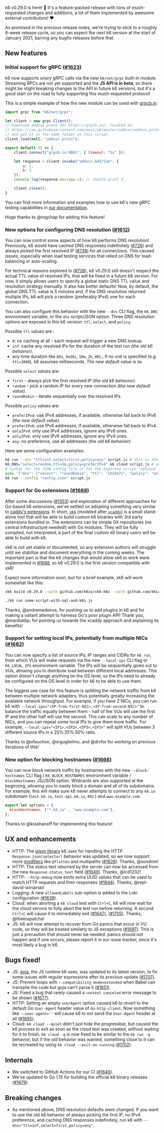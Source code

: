 k6 v0.29.0 is here! :tada: It's a feature-packed release with tons of much-requested changes and additions, a lot of them implemented by awesome external contributors! :heart:

As promised in the previous release notes, we're trying to stick to a roughly 8-week release cycle, so you can expect the next k6 version at the start of January 2021, barring any bugfix releases before that.

## New features

### Initial support for gRPC ([#1623](https://github.com/k6io/k6/pull/1623))

k6 now supports unary gRPC calls via the new `k6/net/grpc` built-in module. Streaming RPCs are not yet supported and the **JS API is in beta**, so there might be slight breaking changes to the API in future k6 versions, but it's a good start on the road to fully supporting this much-requested protocol!

This is a simple example of how the new module can be used with [grpcb.in](https://grpcb.in/):
```js
import grpc from "k6/net/grpc";

let client = new grpc.Client();
// Download addsvc.proto for https://grpcb.in/, located at:
// https://raw.githubusercontent.com/moul/pb/master/addsvc/addsvc.proto
// and put it in the same folder as this script.
client.load(null, "addsvc.proto");

export default () => {
    client.connect("grpcb.in:9001", { timeout: "5s" });

    let response = client.invoke("addsvc.Add/Sum", {
        a: 1,
        b: 2
    });
    console.log(response.message.v); // should print 3

    client.close();
}
```

You can find more information and examples how to use k6's new gRPC testing capabilities in [our documentation](https://k6.io/docs/javascript-api/k6-net-grpc).

Huge thanks to @rogchap for adding this feature!

### New options for configuring DNS resolution ([#1612](https://github.com/k6io/k6/pull/1612))

You can now control some aspects of how k6 performs DNS resolution! Previously, k6 would have cached DNS responses indefinitely ([#726](https://github.com/k6io/k6/issues/726)) and always picked the first resolved IP ([#738](https://github.com/k6io/k6/issues/738)) for all connections. This caused issues, especially when load testing services that relied on DNS for load-balancing or auto-scaling.

For technical reasons explored in ([#726](https://github.com/k6io/k6/issues/726)), k6 v0.29.0 still doesn't respect the actual TTL value of resolved IPs, that will be fixed in a future k6 version. For now, it simply allows users to specify a global static DNS TTL value and resolution strategy manually. It also has better defaults! Now, by default, the global DNS TTL value is 5 minutes and, if the DNS resolution returned multiple IPs, k6 will pick a random (preferably IPv4) one for each connection.

You can also configure this behavior with the new `--dns` CLI flag, the `K6_DNS` environment variable, or the `dns` script/JSON option. Three DNS resolution options are exposed in this k6 version: `ttl`, `select`, and `policy`.

Possible `ttl` values are :
- `0`: no caching at all - each request will trigger a new DNS lookup.
- `inf`: cache any resolved IPs for the duration of the test run _(the old k6 behavior)_.
- any time duration like `60s`, `5m30s`, `10m`, `2h`, etc.; if no unit is specified (e.g. `ttl=3000`), k6 assumes milliseconds. _The new default value is `5m`._

Possible `select` values are:
- `first` - always pick the first resolved IP _(the old k6 behavior)_.
- `random` - pick a random IP for every new connection _(the new default value)_.
- `roundRobin` - iterate sequentially over the resolved IPs.

Possible `policy` values are:
- `preferIPv4`: use IPv4 addresses, if available, otherwise fall back to IPv6 _(the new default value)_.
- `preferIPv6`: use IPv6 addresses, if available, otherwise fall back to IPv4.
- `onlyIPv4`: only use IPv4 addresses, ignore any IPv6 ones.
- `onlyIPv6`: only use IPv6 addresses, ignore any IPv4 ones.
- `any`: no preference, use all addresses _(the old k6 behavior)_.

Here are some configuration examples:

```bash
k6 run --dns "ttl=inf,select=first,policy=any" script.js # this is the old k6 behavior
K6_DNS="select=random,ttl=5m,policy=preferIPv4" k6 cloud script.js # new default behavior
# syntax for the JSON config file or for the exported script `options`:
echo '{"dns": {"select": "roundRobin", "ttl": "1h33m7s", "policy": "onlyIPv6"}}' > config.json
k6 run --config "config.json" script.js
```

### Support for Go extensions ([#1688](https://github.com/k6io/k6/pull/1688))

After some discussions ([#1353](https://github.com/k6io/k6/issues/1353)) and exploration of different approaches for Go-based k6 extensions, we've settled on adopting something very similar to [caddy's extensions](https://caddyserver.com/docs/extending-caddy). In short, [`xk6`](https://github.com/k6io/xk6) (modeled after [`xcaddy`](https://github.com/caddyserver/xcaddy)) is a small stand-alone tool that will be able to build custom k6 binaries with 3rd party extensions bundled in. The extensions can be simple Git repositories (no central infrastructure needed!) with Go modules. They will be fully compiled, not interpreted, a part of the final custom k6 binary users will be able to build with k6.

xk6 is not yet stable or documented, so any extension authors will struggle until we stabilize and document everything in the coming weeks. The important part is that the k6 changes that would allow xk6 to work were implemented in [#1688](https://github.com/k6io/k6/pull/1688), so k6 v0.29.0 is the first version compatible with xk6!

Expect more information soon, but for a brief example, xk6 will work somewhat like this:

```bash
xk6 build v0.29.0 --with github.com/k6io/xk6-k8s --with github.com/k6io/xk6-sql@v0.1.1

./k6 run some-script-with-sql-and-k8s.js
```

Thanks, @andremedeiros, for pushing us to add plugins in k6 and for making a valiant attempt to harness Go's poor plugin API! Thank you, @mardukbp, for pointing us towards the xcaddy approach and explaining its benefits!

### Support for setting local IPs, potentially from multiple NICs ([#1682](https://github.com/k6io/k6/pull/1682))

You can now specify a list of source IPs, IP ranges and CIDRs for `k6 run`, from which VUs will make requests via the new `--local-ips` CLI flag or `K6_LOCAL_IPS` environment variable. The IPs will be sequentially given out to VUs, allowing you to distribute load between different local addresses. This option doesn't change anything on the OS level, so the IPs need to already be configured on the OS level in order for k6 to be able to use them.

The biggest use case for this feature is splitting the network traffic from k6 between multiple network adapters, thus potentially greatly increasing the available network throughput. For example, if you have 2 NICs, you can run k6 with `--local-ips="<IP-from-first-NIC>,<IP-from-second-NIC>"` to balance the traffic equally between them - half of the VUs will use the first IP and the other half will use the second. This can scale to any number of NICs, and you can repeat some local IPs to give them more traffic. For example, `--local-ips="<IP1>,<IP2>,<IP3>,<IP3>"` will split VUs between 3 different source IPs in a 25%:25%:50% ratio.

Thanks to @ofauchon, @srguglielmo, and @divfor for working on previous iterations of this!

### New option for blocking hostnames ([#1666](https://github.com/k6io/k6/pull/1666))

You can now block network traffic by hostnames with the new `--block-hostnames` CLI flag / `K6_BLOCK_HOSTNAMES` environment variable / `blockHostnames` JS/JSON option. Wildcards are also supported at the beginning, allowing you to easily block a domain and all of its subdomains. For example, this will make sure k6 never attempts to connect to any `k6.io` subdomain (`test.k6.io`, `test-api.k6.io`, etc.) and `www.example.com`:

```js
export let options = {
  blockHostnames: ["*.k6.io" , "www.example.com"],
};
```

Thanks to @krashanoff for implementing this feature!

## UX and enhancements

- HTTP: The [gjson library](https://github.com/tidwall/gjson/) k6 uses for handling the HTTP `Response.json(selector)` behavior was updated, so we now support more [modifiers](https://github.com/tidwall/gjson/blob/master/SYNTAX.md#modifiers) like `@flatten` and multipaths ([#1626](https://github.com/k6io/k6/pull/1626)). Thanks, @sondnm!
- HTTP: The status text returned by the server can now be accessed from the new `Response.status_text` field ([#1649](https://github.com/k6io/k6/pull/1649)). Thanks, @lcd1232!
- HTTP: `--http-debug` now emits extra UUID values that can be used to match HTTP requests and their responses ([#1644](https://github.com/k6io/k6/pull/1644)). Thanks, @repl-david-winiarski!
- Logging: A new `allowedLabels` sub-option is added to the Loki configuration ([#1639](https://github.com/k6io/k6/pull/1639)).
- Cloud: when aborting a `k6 cloud` test with `Ctrl+C`, k6 will now wait for the cloud service to fully abort the test run before returning. A second `Ctrl+C` will cause it to immediately exit ([#1647](https://github.com/k6io/k6/pull/1647)), ([#1705](https://github.com/k6io/k6/pull/1705)). Thanks, @theerapatcha!
- JS: k6 will now attempt to recover from Go panics that occur in VU code, so they will be treated similarly to JS exceptions ([#1697](https://github.com/k6io/k6/pull/1697)). This is just a precaution that should never be needed. panics should not happen and if one occurs, please report it in our issue tracker, since it's most likely a bug in k6.

## Bugs fixed!

- JS: [goja](https://github.com/dop251/goja), the JS runtime k6 uses, was updated to its latest version, to fix some issues with regular expressions after its previous update ([#1707](https://github.com/k6io/k6/pull/1707)).
- JS: Prevent loops with `--compatibility-mode=extended` when Babel can transpile the code but goja can't parse it ([#1651](https://github.com/k6io/k6/pull/1651)).
- JS: Fixed a bug that rarely caused a `context canceled` error message to be shown ([#1677](https://github.com/k6io/k6/pull/1677)).
- HTTP: Setting an empty `userAgent` option caused k6 to revert to the default Go `User-Agent` header value of `Go-http-client`. Now something like `--user-agent=''` will cause k6 to not send the `User-Agent` header at all ([#1695](https://github.com/k6io/k6/pull/1695)).
- Cloud: `k6 cloud --quiet` didn't just hide the progressbar, but caused the k6 process to exit as soon as the cloud test was created, without waiting for it to finish. `k6 cloud -q` is now fixed to be similar to the `k6 run -q` behavior, but if the old behavior was wanted, something close to it can be recreated by using `k6 cloud --exit-on-running` ([#1702](https://github.com/k6io/k6/pull/1702)).

## Internals

- We switched to GitHub Actions for our CI ([#1640](https://github.com/k6io/k6/pull/1640)).
- We've updated to Go 1.15 for building the official k6 binary releases ([#1679](https://github.com/k6io/k6/pull/1679))

## Breaking changes

- As mentioned above, DNS resolution defaults were changed. If you want to use the old k6 behavior of always picking the first IP, no IPv4 preference, and caching DNS responses indefinitely, run k6 with `--dns="ttl=inf,select=first,policy=any"`.
